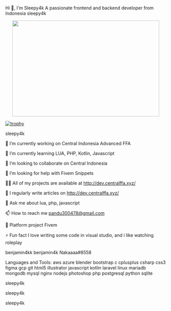 Hi 👋, I'm Sleepy4k
A passionate frontend and backend developer from Indonesia
sleepy4k

<p align="center">
  <img width="460" height="300" src="http://www.fillmurray.com/460/300">
</p>

[![trophy](https://github-profile-trophy.vercel.app/?username=ryo-ma&theme=onedark)](https://github.com/ryo-ma/github-profile-trophy)

sleepy4k

🔭 I’m currently working on Central Indonesia Advanced FFA

🌱 I’m currently learning LUA, PHP, Kotlin, Javascript

👯 I’m looking to collaborate on Central Indonesia

🤝 I’m looking for help with Fivem Snippets

👨‍💻 All of my projects are available at http://dev.centralffa.xyz/

📝 I regularly write articles on http://dev.centralffa.xyz/

💬 Ask me about lua, php, javascript

📫 How to reach me pandu300478@gmail.com

📄 Platform project Fivem

⚡ Fun fact I love writing some code in visual studio, and i like watching roleplay

benjamin4kk benjamin4k Nakaaaa#8558

Languages and Tools:
aws azure blender bootstrap c cplusplus csharp css3 figma gcp git html5 illustrator javascript kotlin laravel linux mariadb mongodb mysql nginx nodejs photoshop php postgresql python sqlite

sleepy4k

 sleepy4k

sleepy4k
